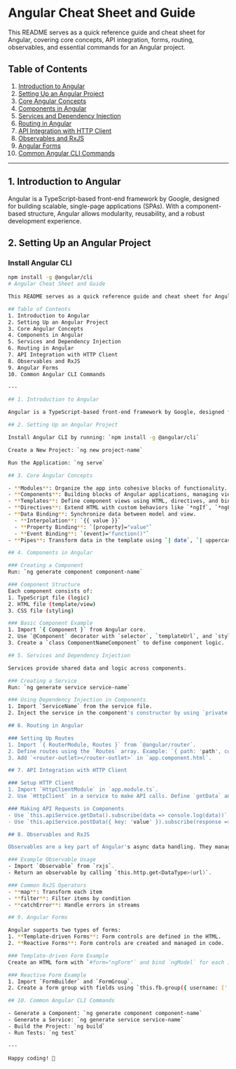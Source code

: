 # Angular Cheat Sheet and Guide

This README serves as a quick reference guide and cheat sheet for Angular, covering core concepts, API integration, forms, routing, observables, and essential commands for an Angular project.

## Table of Contents
1. [Introduction to Angular](#introduction-to-angular)
2. [Setting Up an Angular Project](#setting-up-an-angular-project)
3. [Core Angular Concepts](#core-angular-concepts)
4. [Components in Angular](#components-in-angular)
5. [Services and Dependency Injection](#services-and-dependency-injection)
6. [Routing in Angular](#routing-in-angular)
7. [API Integration with HTTP Client](#api-integration-with-http-client)
8. [Observables and RxJS](#observables-and-rxjs)
9. [Angular Forms](#angular-forms)
10. [Common Angular CLI Commands](#common-angular-cli-commands)

---

## 1. Introduction to Angular

Angular is a TypeScript-based front-end framework by Google, designed for building scalable, single-page applications (SPAs). With a component-based structure, Angular allows modularity, reusability, and a robust development experience.

## 2. Setting Up an Angular Project

### Install Angular CLI
```bash
npm install -g @angular/cli
# Angular Cheat Sheet and Guide

This README serves as a quick reference guide and cheat sheet for Angular, covering core concepts, API integration, forms, routing, observables, and essential commands for an Angular project.

## Table of Contents
1. Introduction to Angular
2. Setting Up an Angular Project
3. Core Angular Concepts
4. Components in Angular
5. Services and Dependency Injection
6. Routing in Angular
7. API Integration with HTTP Client
8. Observables and RxJS
9. Angular Forms
10. Common Angular CLI Commands

---

## 1. Introduction to Angular

Angular is a TypeScript-based front-end framework by Google, designed for building scalable, single-page applications (SPAs). With a component-based structure, Angular allows modularity, reusability, and a robust development experience.

## 2. Setting Up an Angular Project

Install Angular CLI by running: `npm install -g @angular/cli`

Create a New Project: `ng new project-name`

Run the Application: `ng serve`

## 3. Core Angular Concepts

- **Modules**: Organize the app into cohesive blocks of functionality.
- **Components**: Building blocks of Angular applications, managing view logic.
- **Templates**: Define component views using HTML, directives, and binding.
- **Directives**: Extend HTML with custom behaviors like `*ngIf`, `*ngFor`, etc.
- **Data Binding**: Synchronize data between model and view.
  - **Interpolation**: `{{ value }}`
  - **Property Binding**: `[property]="value"`
  - **Event Binding**: `(event)="function()"`
- **Pipes**: Transform data in the template using `| date`, `| uppercase`, etc.

## 4. Components in Angular

### Creating a Component
Run: `ng generate component component-name`

### Component Structure
Each component consists of:
1. TypeScript file (logic)
2. HTML file (template/view)
3. CSS file (styling)

### Basic Component Example
1. Import `{ Component }` from Angular core.
2. Use `@Component` decorator with `selector`, `templateUrl`, and `styleUrls`.
3. Create a `class ComponentNameComponent` to define component logic.

## 5. Services and Dependency Injection

Services provide shared data and logic across components.

### Creating a Service
Run: `ng generate service service-name`

### Using Dependency Injection in Components
1. Import `ServiceName` from the service file.
2. Inject the service in the component's constructor by using `private serviceName: ServiceName`.

## 6. Routing in Angular

### Setting Up Routes
1. Import `{ RouterModule, Routes }` from `@angular/router`.
2. Define routes using the `Routes` array. Example: `{ path: 'path', component: ComponentName }`.
3. Add `<router-outlet></router-outlet>` in `app.component.html`.

## 7. API Integration with HTTP Client

### Setup HTTP Client
1. Import `HttpClientModule` in `app.module.ts`.
2. Use `HttpClient` in a service to make API calls. Define `getData` and `postData` methods that return an observable for API responses.

### Making API Requests in Components
- Use `this.apiService.getData().subscribe(data => console.log(data))`.
- Use `this.apiService.postData({ key: 'value' }).subscribe(response => console.log(response))`.

## 8. Observables and RxJS

Observables are a key part of Angular's async data handling. They manage async operations like API calls and real-time data streams.

### Example Observable Usage
- Import `Observable` from `rxjs`.
- Return an observable by calling `this.http.get<DataType>(url)`.

### Common RxJS Operators
- **map**: Transform each item
- **filter**: Filter items by condition
- **catchError**: Handle errors in streams

## 9. Angular Forms

Angular supports two types of forms:
1. **Template-driven Forms**: Form controls are defined in the HTML.
2. **Reactive Forms**: Form controls are created and managed in code.

### Template-driven Form Example
Create an HTML form with `#form="ngForm"` and bind `ngModel` for each input.

### Reactive Form Example
1. Import `FormBuilder` and `FormGroup`.
2. Create a form group with fields using `this.fb.group({ username: [''], email: [''] })`.

## 10. Common Angular CLI Commands

- Generate a Component: `ng generate component component-name`
- Generate a Service: `ng generate service service-name`
- Build the Project: `ng build`
- Run Tests: `ng test`

---

Happy coding! 🎉

